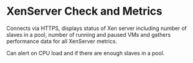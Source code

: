 # XenServer Check and Metrics

Connects via HTTPS, displays status of Xen server including number of slaves in
a pool, number of running and paused VMs and gathers performance data for all
XenServer metrics.

Can alert on CPU load and if there are enough slaves in a pool.
